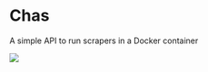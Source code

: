 # Chas

A simple API to run scrapers in a Docker container

![](http://media.firebox.com/pic/p2186_s8015_main.jpg)
